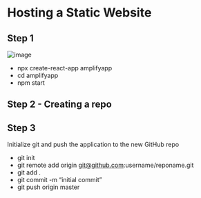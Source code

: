 # Hosting a Static Website

## Step 1

![image](https://user-images.githubusercontent.com/85761276/205141337-23cbad57-3185-4b1c-a92f-a83a1cced397.png)

- npx create-react-app amplifyapp
- cd amplifyapp
- npm start


## Step 2 - Creating a repo


## Step 3
Initialize git and push the application to the new GitHub repo

- git init
- git remote add origin git@github.com:username/reponame.git
- git add .
- git commit -m “initial commit”
- git push origin master

